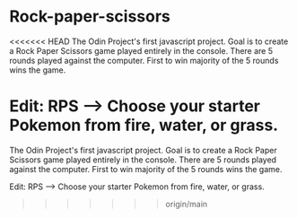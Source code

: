 # Rock-paper-scissors

<<<<<<< HEAD
The Odin Project's first javascript project. Goal is to create a Rock Paper Scissors game played entirely in the console. There are 5 rounds played against the computer. First to win majority of the 5 rounds wins the game.

Edit: RPS --> Choose your starter Pokemon from fire, water, or grass.
=======
 The Odin Project's first javascript project. Goal is to create a Rock Paper Scissors game played entirely in the console. There are 5 rounds played against the computer. First to win majority of the 5 rounds wins the game. 

 Edit: RPS --> Choose your starter Pokemon from fire, water, or grass.
>>>>>>> origin/main
